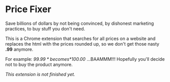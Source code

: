 # Price Fixer
Save billions of dollars by not being convinced, by dishonest marketing practices, to buy stuff you don't need.

This is a Chrome extension that searches for all prices on a website and replaces the html with the prices rounded up, so we don't get those nasty **.99**
anymore.

For example: *$99.99* becomes *$100.00* ...BAAMMM!!! Hopefully you'll decide not to buy the product anymore.

*This extension is not finished yet.*
